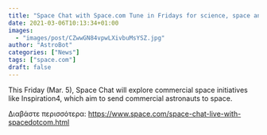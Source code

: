 ```yaml
---
title: "Space Chat with Space.com Tune in Fridays for science, space and more!"
date: 2021-03-06T10:13:34+01:00
images:
  - "images/post/CZwwGN84vpwLXivbuMsYSZ.jpg"
author: "AstroBot"
categories: ["News"]
tags: ["space.com"]
draft: false
---
```


This Friday (Mar. 5), Space Chat will explore commercial space initiatives like Inspiration4, which aim to send commercial astronauts to space. 

Διαβάστε περισσότερα: https://www.space.com/space-chat-live-with-spacedotcom.html
